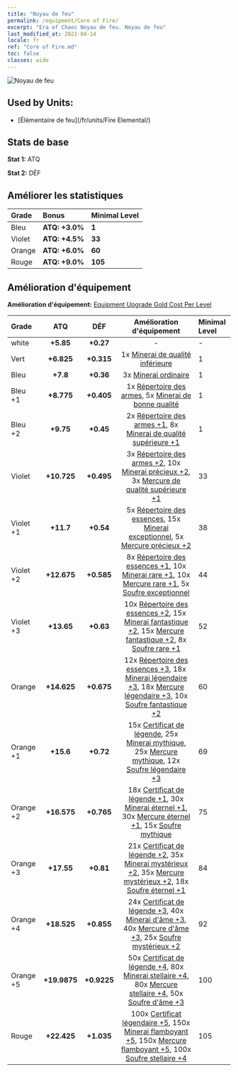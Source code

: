 ```yaml
---
title: "Noyau de feu"
permalink: /equipment/Core of Fire/
excerpt: "Era of Chaos Noyau de feu. Noyau de feu"
last_modified_at: 2021-04-14
locale: fr
ref: "Core of Fire.md"
toc: false
classes: wide
---
```


  ![Noyau de feu](/images/e/e_9041.png)

## Used by Units:

* [Élémentaire de feu](/fr/units/Fire Elemental/) 


## Stats de base
 **Stat 1:** ATQ

 **Stat 2:** DÉF

## Améliorer les statistiques

  |     Grade    |   Bonus | Minimal Level | 
  |:-------------|:--------|:--------------| 
  | Bleu | **ATQ: +3.0%** | **1** | 
  | Violet | **ATQ: +4.5%** | **33** | 
  | Orange | **ATQ: +6.0%** | **60** | 
  | Rouge | **ATQ: +9.0%** | **105** | 


## Amélioration d'équipement
 **Amélioration d'équipement:** [Equipment Upgrade Gold Cost Per Level](/equipment/EquipmentUpgradeCostPerLevel/) 

  |          Grade      | ATQ | DÉF | Amélioration d'équipement | Minimal Level |
  |:--------------------|:---------:|:---------:|:----------------:|:--------------|
  | white | **+5.85** | **+0.27** | - | - |
  | Vert | **+6.825** | **+0.315** | 1x [Minerai de qualité inférieure](/fr/Items/mat_1/) | 1 |
  | Bleu | **+7.8** | **+0.36** | 3x [Minerai ordinaire](/fr/Items/mat_6/) | 1 |
  | Bleu +1 | **+8.775** | **+0.405** | 1x [Répertoire des armes](/fr/Items/mat_18/), 5x [Minerai de bonne qualité](/fr/Items/mat_12/) | 1 |
  | Bleu +2 | **+9.75** | **+0.45** | 2x [Répertoire des armes +1](/fr/Items/mat_25/), 8x [Minerai de qualité supérieure +1](/fr/Items/mat_19/) | 1 |
  | Violet | **+10.725** | **+0.495** | 3x [Répertoire des armes +2](/fr/Items/mat_32/), 10x [Minerai précieux +2](/fr/Items/mat_26/), 3x [Mercure de qualité supérieure +1](/fr/Items/mat_21/) | 33 |
  | Violet +1 | **+11.7** | **+0.54** | 5x [Répertoire des essences](/fr/Items/mat_39/), 15x [Minerai exceptionnel](/fr/Items/mat_33/), 5x [Mercure précieux +2](/fr/Items/mat_28/) | 38 |
  | Violet +2 | **+12.675** | **+0.585** | 8x [Répertoire des essences +1](/fr/Items/mat_46/), 10x [Minerai rare +1](/fr/Items/mat_40/), 10x [Mercure rare +1](/fr/Items/mat_42/), 5x [Soufre exceptionnel](/fr/Items/mat_36/) | 44 |
  | Violet +3 | **+13.65** | **+0.63** | 10x [Répertoire des essences +2](/fr/Items/mat_53/), 15x [Minerai fantastique +2](/fr/Items/mat_47/), 15x [Mercure fantastique +2](/fr/Items/mat_49/), 8x [Soufre rare +1](/fr/Items/mat_43/) | 52 |
  | Orange | **+14.625** | **+0.675** | 12x [Répertoire des essences +3](/fr/Items/mat_60/), 18x [Minerai légendaire +3](/fr/Items/mat_54/), 18x [Mercure légendaire +3](/fr/Items/mat_56/), 10x [Soufre fantastique +2](/fr/Items/mat_50/) | 60 |
  | Orange +1 | **+15.6** | **+0.72** | 15x [Certificat de légende](/fr/Items/mat_67/), 25x [Minerai mythique](/fr/Items/mat_61/), 25x [Mercure mythique](/fr/Items/mat_63/), 12x [Soufre légendaire +3](/fr/Items/mat_57/) | 69 |
  | Orange +2 | **+16.575** | **+0.765** | 18x [Certificat de légende +1](/fr/Items/mat_74/), 30x [Minerai éternel +1](/fr/Items/mat_68/), 30x [Mercure éternel +1](/fr/Items/mat_70/), 15x [Soufre mythique](/fr/Items/mat_64/) | 75 |
  | Orange +3 | **+17.55** | **+0.81** | 21x [Certificat de légende +2](/fr/Items/mat_81/), 35x [Minerai mystérieux +2](/fr/Items/mat_75/), 35x [Mercure mystérieux +2](/fr/Items/mat_77/), 18x [Soufre éternel +1](/fr/Items/mat_71/) | 84 |
  | Orange +4 | **+18.525** | **+0.855** | 24x [Certificat de légende +3](/fr/Items/mat_88/), 40x [Minerai d'âme +3](/fr/Items/mat_82/), 40x [Mercure d'âme +3](/fr/Items/mat_84/), 25x [Soufre mystérieux +2](/fr/Items/mat_78/) | 92 |
  | Orange +5 | **+19.9875** | **+0.9225** | 50x [Certificat de légende +4](/fr/Items/mat_95/), 80x [Minerai stellaire +4](/fr/Items/mat_89/), 80x [Mercure stellaire +4](/fr/Items/mat_91/), 50x [Soufre d'âme +3](/fr/Items/mat_85/) | 100 |
  | Rouge | **+22.425** | **+1.035** | 100x [Certificat légendaire +5](/fr/Items/mat_102/), 150x [Minerai flamboyant +5](/fr/Items/mat_96/), 150x [Mercure flamboyant +5](/fr/Items/mat_98/), 100x [Soufre stellaire +4](/fr/Items/mat_92/) | 105 |

